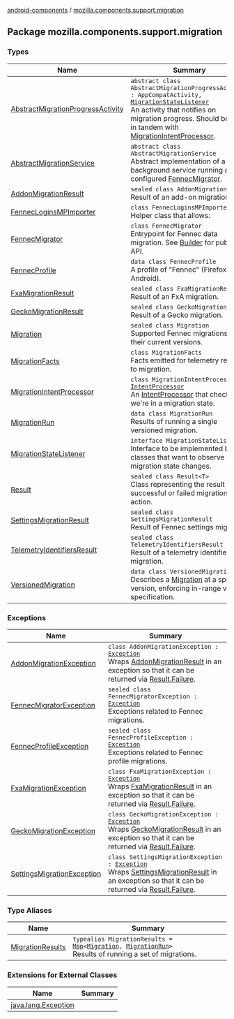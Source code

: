 [android-components](../index.md) / [mozilla.components.support.migration](./index.md)

## Package mozilla.components.support.migration

### Types

| Name | Summary |
|---|---|
| [AbstractMigrationProgressActivity](-abstract-migration-progress-activity/index.md) | `abstract class AbstractMigrationProgressActivity : AppCompatActivity, `[`MigrationStateListener`](-migration-state-listener/index.md)<br>An activity that notifies on migration progress. Should be used in tandem with [MigrationIntentProcessor](-migration-intent-processor/index.md). |
| [AbstractMigrationService](-abstract-migration-service/index.md) | `abstract class AbstractMigrationService`<br>Abstract implementation of a background service running a configured [FennecMigrator](-fennec-migrator/index.md). |
| [AddonMigrationResult](-addon-migration-result/index.md) | `sealed class AddonMigrationResult`<br>Result of an add-on migration. |
| [FennecLoginsMPImporter](-fennec-logins-m-p-importer/index.md) | `class FennecLoginsMPImporter`<br>Helper class that allows: |
| [FennecMigrator](-fennec-migrator/index.md) | `class FennecMigrator`<br>Entrypoint for Fennec data migration. See [Builder](-fennec-migrator/-builder/index.md) for public API. |
| [FennecProfile](-fennec-profile/index.md) | `data class FennecProfile`<br>A profile of "Fennec" (Firefox for Android). |
| [FxaMigrationResult](-fxa-migration-result/index.md) | `sealed class FxaMigrationResult`<br>Result of an FxA migration. |
| [GeckoMigrationResult](-gecko-migration-result/index.md) | `sealed class GeckoMigrationResult`<br>Result of a Gecko migration. |
| [Migration](-migration/index.md) | `sealed class Migration`<br>Supported Fennec migrations and their current versions. |
| [MigrationFacts](-migration-facts/index.md) | `class MigrationFacts`<br>Facts emitted for telemetry related to migration. |
| [MigrationIntentProcessor](-migration-intent-processor/index.md) | `class MigrationIntentProcessor : `[`IntentProcessor`](../mozilla.components.feature.intent.processing/-intent-processor/index.md)<br>An [IntentProcessor](../mozilla.components.feature.intent.processing/-intent-processor/index.md) that checks if we're in a migration state. |
| [MigrationRun](-migration-run/index.md) | `data class MigrationRun`<br>Results of running a single versioned migration. |
| [MigrationStateListener](-migration-state-listener/index.md) | `interface MigrationStateListener`<br>Interface to be implemented by classes that want to observe the migration state changes. |
| [Result](-result/index.md) | `sealed class Result<T>`<br>Class representing the result of a successful or failed migration action. |
| [SettingsMigrationResult](-settings-migration-result/index.md) | `sealed class SettingsMigrationResult`<br>Result of Fennec settings migration. |
| [TelemetryIdentifiersResult](-telemetry-identifiers-result/index.md) | `sealed class TelemetryIdentifiersResult`<br>Result of a telemetry identifier migration. |
| [VersionedMigration](-versioned-migration/index.md) | `data class VersionedMigration`<br>Describes a [Migration](-migration/index.md) at a specific version, enforcing in-range version specification. |

### Exceptions

| Name | Summary |
|---|---|
| [AddonMigrationException](-addon-migration-exception/index.md) | `class AddonMigrationException : `[`Exception`](https://kotlinlang.org/api/latest/jvm/stdlib/kotlin/-exception/index.html)<br>Wraps [AddonMigrationResult](-addon-migration-result/index.md) in an exception so that it can be returned via [Result.Failure](-result/-failure/index.md). |
| [FennecMigratorException](-fennec-migrator-exception/index.md) | `sealed class FennecMigratorException : `[`Exception`](https://kotlinlang.org/api/latest/jvm/stdlib/kotlin/-exception/index.html)<br>Exceptions related to Fennec migrations. |
| [FennecProfileException](-fennec-profile-exception/index.md) | `sealed class FennecProfileException : `[`Exception`](https://kotlinlang.org/api/latest/jvm/stdlib/kotlin/-exception/index.html)<br>Exceptions related to Fennec profile migrations. |
| [FxaMigrationException](-fxa-migration-exception/index.md) | `class FxaMigrationException : `[`Exception`](https://kotlinlang.org/api/latest/jvm/stdlib/kotlin/-exception/index.html)<br>Wraps [FxaMigrationResult](-fxa-migration-result/index.md) in an exception so that it can be returned via [Result.Failure](-result/-failure/index.md). |
| [GeckoMigrationException](-gecko-migration-exception/index.md) | `class GeckoMigrationException : `[`Exception`](https://kotlinlang.org/api/latest/jvm/stdlib/kotlin/-exception/index.html)<br>Wraps [GeckoMigrationResult](-gecko-migration-result/index.md) in an exception so that it can be returned via [Result.Failure](-result/-failure/index.md). |
| [SettingsMigrationException](-settings-migration-exception/index.md) | `class SettingsMigrationException : `[`Exception`](https://kotlinlang.org/api/latest/jvm/stdlib/kotlin/-exception/index.html)<br>Wraps [SettingsMigrationResult](-settings-migration-result/index.md) in an exception so that it can be returned via [Result.Failure](-result/-failure/index.md). |

### Type Aliases

| Name | Summary |
|---|---|
| [MigrationResults](-migration-results.md) | `typealias MigrationResults = `[`Map`](https://kotlinlang.org/api/latest/jvm/stdlib/kotlin.collections/-map/index.html)`<`[`Migration`](-migration/index.md)`, `[`MigrationRun`](-migration-run/index.md)`>`<br>Results of running a set of migrations. |

### Extensions for External Classes

| Name | Summary |
|---|---|
| [java.lang.Exception](java.lang.-exception/index.md) |  |
